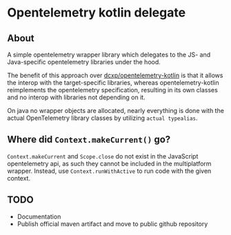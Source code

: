 # Opentelemetry kotlin delegate

## About

A simple opentelemetry wrapper library which delegates to the JS- and Java-specific opentelemetry libraries under the hood.

The benefit of this approach over [dcxp/opentelemetry-kotlin](https://github.com/dcxp/opentelemetry-kotlin) is that it allows the interop with the target-specific libraries, whereas opentelemetry-kotlin reimplements the opentelemetry specification, resulting in its own classes and no interop with libraries not depending on it.

On java no wrapper objects are allocated, nearly everything is done with the actual OpenTelemetry library classes by utilizing `actual typealias`.

## Where did `Context.makeCurrent()` go?

`Context.makeCurrent` and `Scope.close` do not exist in the JavaScript opentelemetry api, as such they cannot be included in the multiplatform wrapper.
Instead, use `Context.runWithActive` to run code with the given context.

## TODO

- Documentation
- Publish official maven artifact and move to public github repository
